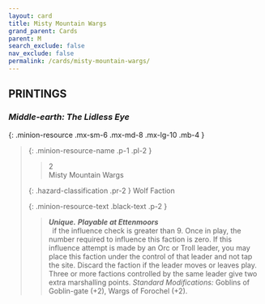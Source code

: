 ```yaml
---
layout: card
title: Misty Mountain Wargs
grand_parent: Cards
parent: M
search_exclude: false
nav_exclude: false
permalink: /cards/misty-mountain-wargs/
---
```


## PRINTINGS


### _Middle-earth: The Lidless Eye_

{: .minion-resource .mx-sm-6 .mx-md-8 .mx-lg-10 .mb-4 }
> {: .minion-resource-name .p-1 .pl-2 }
> > <div class="hazard-mp">2</div>
> > <div class="card-name">Misty Mountain Wargs</div>
>
> {: .hazard-classification .pr-2 }
> Wolf Faction
>
> {: .minion-resource-text .black-text .p-2 }
> > _**Unique.**_ ***Playable at Ettenmoors*** <br>&ensp;if the influence check is greater than 9. Once in play, the number required to influence this faction is zero. If this influence attempt is made by an Orc or Troll leader, you may place this faction under the control of that leader and not tap the site. Discard the faction if the leader moves or leaves play. Three or more factions controlled by the same leader give two extra marshalling points. _Standard Modifications:_ Goblins of Goblin-gate (+2), Wargs of Forochel (+2).   
> 
